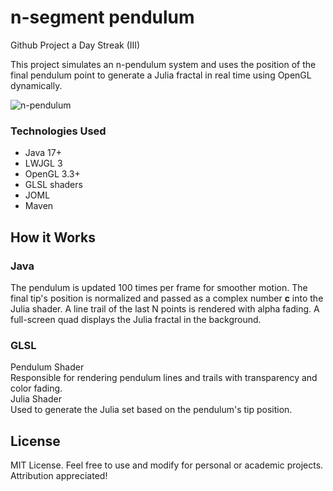 # n-segment pendulum
Github Project a Day Streak (III)

This project simulates an n-pendulum system and uses the position of the final pendulum point to generate a Julia fractal in real time using OpenGL dynamically.

![n-pendulum](https://github.com/user-attachments/assets/dd17fe5e-a9cd-4f85-af9e-68793436b6e0)

### Technologies Used
- Java 17+
- LWJGL 3
- OpenGL 3.3+
- GLSL shaders
- JOML
- Maven

## How it Works

### Java
The pendulum is updated 100 times per frame for smoother motion.
The final tip's position is normalized and passed as a complex number **c** into the Julia shader.
A line trail of the last N points is rendered with alpha fading.
A full-screen quad displays the Julia fractal in the background.

### GLSL
Pendulum Shader <br>
Responsible for rendering pendulum lines and trails with transparency and color fading.
<br> Julia Shader <br>
Used to generate the Julia set based on the pendulum's tip position.

## License
MIT License. Feel free to use and modify for personal or academic projects. Attribution appreciated!
